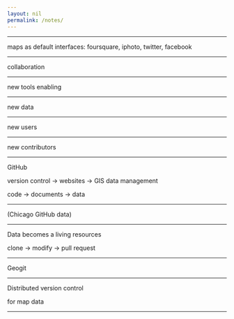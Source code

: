 ```yaml
---
layout: nil
permalink: /notes/
---
```



---

maps as default interfaces:
foursquare, iphoto, twitter, facebook

---

collaboration

---

new tools enabling

---

new data

---

new users

---

new contributors

---

GitHub

version control -> websites -> GIS data management

code -> documents -> data

---

(Chicago GitHub data)

---

Data becomes a living resources

clone -> modify -> pull request

---

Geogit

---

Distributed version control

for map data

---


